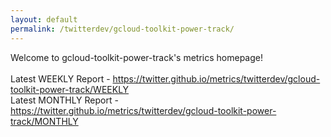 ```yaml
---
layout: default
permalink: /twitterdev/gcloud-toolkit-power-track/
---
```

Welcome to gcloud-toolkit-power-track's metrics homepage!
<br><br>
Latest WEEKLY Report - <a href="https://twitter.github.io/metrics/twitterdev/gcloud-toolkit-power-track/WEEKLY">https://twitter.github.io/metrics/twitterdev/gcloud-toolkit-power-track/WEEKLY</a>
<br>
Latest MONTHLY Report - <a href="https://twitter.github.io/metrics/twitterdev/gcloud-toolkit-power-track/MONTHLY">https://twitter.github.io/metrics/twitterdev/gcloud-toolkit-power-track/MONTHLY</a>
<br>
